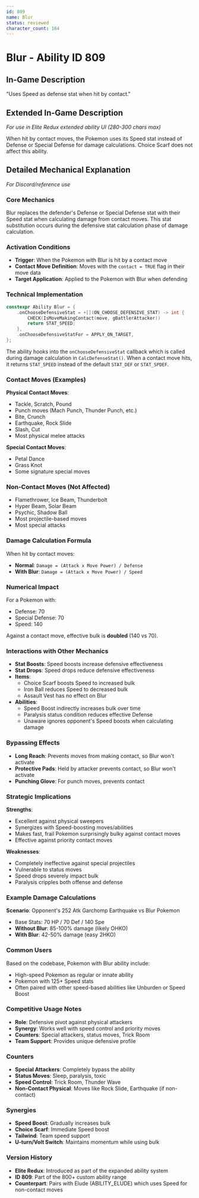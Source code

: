 ```yaml
---
id: 809
name: Blur
status: reviewed
character_count: 164
---
```


# Blur - Ability ID 809

## In-Game Description
"Uses Speed as defense stat when hit by contact."

## Extended In-Game Description
*For use in Elite Redux extended ability UI (280-300 chars max)*

When hit by contact moves, the Pokemon uses its Speed stat instead of Defense or Special Defense for damage calculations. Choice Scarf does not affect this ability.

## Detailed Mechanical Explanation
*For Discord/reference use*

### Core Mechanics
Blur replaces the defender's Defense or Special Defense stat with their Speed stat when calculating damage from contact moves. This stat substitution occurs during the defensive stat calculation phase of damage calculation.

### Activation Conditions
- **Trigger**: When the Pokemon with Blur is hit by a contact move
- **Contact Move Definition**: Moves with the `contact = TRUE` flag in their move data
- **Target Application**: Applied to the Pokemon with Blur when defending

### Technical Implementation
```cpp
constexpr Ability Blur = {
    .onChooseDefensiveStat = +[](ON_CHOOSE_DEFENSIVE_STAT) -> int {
        CHECK(IsMoveMakingContact(move, gBattlerAttacker))
        return STAT_SPEED;
    },
    .onChooseDefensiveStatFor = APPLY_ON_TARGET,
};
```

The ability hooks into the `onChooseDefensiveStat` callback which is called during damage calculation in `CalcDefenseStat()`. When a contact move hits, it returns `STAT_SPEED` instead of the default `STAT_DEF` or `STAT_SPDEF`.

### Contact Moves (Examples)
**Physical Contact Moves**:
- Tackle, Scratch, Pound
- Punch moves (Mach Punch, Thunder Punch, etc.)
- Bite, Crunch
- Earthquake, Rock Slide
- Slash, Cut
- Most physical melee attacks

**Special Contact Moves**:
- Petal Dance
- Grass Knot
- Some signature special moves

### Non-Contact Moves (Not Affected)
- Flamethrower, Ice Beam, Thunderbolt
- Hyper Beam, Solar Beam
- Psychic, Shadow Ball
- Most projectile-based moves
- Most special attacks

### Damage Calculation Formula
When hit by contact moves:
- **Normal**: `Damage = (Attack x Move Power) / Defense`
- **With Blur**: `Damage = (Attack x Move Power) / Speed`

### Numerical Impact
For a Pokemon with:
- Defense: 70
- Special Defense: 70  
- Speed: 140

Against a contact move, effective bulk is **doubled** (140 vs 70).

### Interactions with Other Mechanics
- **Stat Boosts**: Speed boosts increase defensive effectiveness
- **Stat Drops**: Speed drops reduce defensive effectiveness
- **Items**: 
  - Choice Scarf boosts Speed to increased bulk
  - Iron Ball reduces Speed to decreased bulk
  - Assault Vest has no effect on Blur
- **Abilities**:
  - Speed Boost indirectly increases bulk over time
  - Paralysis status condition reduces effective Defense
  - Unaware ignores opponent's Speed boosts when calculating damage

### Bypassing Effects
- **Long Reach**: Prevents moves from making contact, so Blur won't activate
- **Protective Pads**: Held by attacker prevents contact, so Blur won't activate
- **Punching Glove**: For punch moves, prevents contact

### Strategic Implications
**Strengths**:
- Excellent against physical sweepers
- Synergizes with Speed-boosting moves/abilities
- Makes fast, frail Pokemon surprisingly bulky against contact moves
- Effective against priority contact moves

**Weaknesses**:
- Completely ineffective against special projectiles
- Vulnerable to status moves
- Speed drops severely impact bulk
- Paralysis cripples both offense and defense

### Example Damage Calculations
**Scenario**: Opponent's 252 Atk Garchomp Earthquake vs Blur Pokemon
- Base Stats: 70 HP / 70 Def / 140 Spe
- **Without Blur**: 85-100% damage (likely OHKO)
- **With Blur**: 42-50% damage (easy 2HKO)

### Common Users
Based on the codebase, Pokemon with Blur ability include:
- High-speed Pokemon as regular or innate ability
- Pokemon with 125+ Speed stats
- Often paired with other speed-based abilities like Unburden or Speed Boost

### Competitive Usage Notes
- **Role**: Defensive pivot against physical attackers
- **Synergy**: Works well with speed control and priority moves
- **Counters**: Special attackers, status moves, Trick Room
- **Team Support**: Provides unique defensive profile

### Counters
- **Special Attackers**: Completely bypass the ability
- **Status Moves**: Sleep, paralysis, toxic
- **Speed Control**: Trick Room, Thunder Wave
- **Non-Contact Physical**: Moves like Rock Slide, Earthquake (if non-contact)

### Synergies
- **Speed Boost**: Gradually increases bulk
- **Choice Scarf**: Immediate Speed boost
- **Tailwind**: Team speed support
- **U-turn/Volt Switch**: Maintains momentum while using bulk

### Version History
- **Elite Redux**: Introduced as part of the expanded ability system
- **ID 809**: Part of the 800+ custom ability range
- **Counterpart**: Pairs with Elude (ABILITY_ELUDE) which uses Speed for non-contact moves